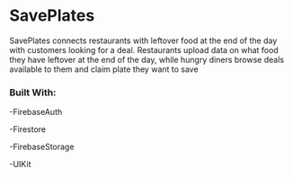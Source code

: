 
# SavePlates

SavePlates connects restaurants with leftover food at the end of the day with customers looking for a deal. 
Restaurants upload data on what food they have leftover at the end of the day, while hungry diners browse deals available to them and claim plate they want to save

### Built With:

-FirebaseAuth

-Firestore

-FirebaseStorage

-UIKit
